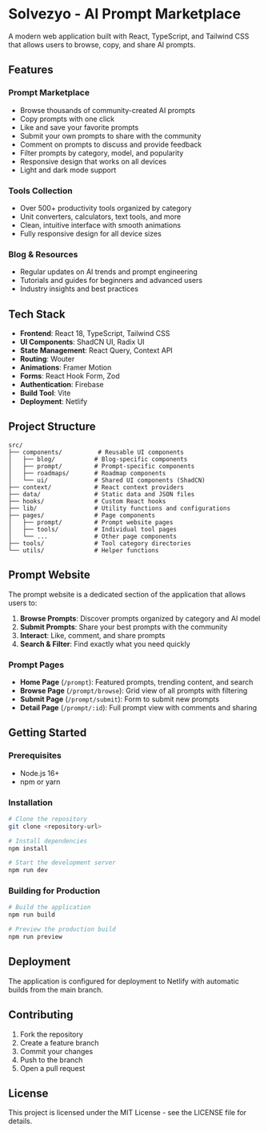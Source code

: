 # Solvezyo - AI Prompt Marketplace

A modern web application built with React, TypeScript, and Tailwind CSS that allows users to browse, copy, and share AI prompts.

## Features

### Prompt Marketplace
- Browse thousands of community-created AI prompts
- Copy prompts with one click
- Like and save your favorite prompts
- Submit your own prompts to share with the community
- Comment on prompts to discuss and provide feedback
- Filter prompts by category, model, and popularity
- Responsive design that works on all devices
- Light and dark mode support

### Tools Collection
- Over 500+ productivity tools organized by category
- Unit converters, calculators, text tools, and more
- Clean, intuitive interface with smooth animations
- Fully responsive design for all device sizes

### Blog & Resources
- Regular updates on AI trends and prompt engineering
- Tutorials and guides for beginners and advanced users
- Industry insights and best practices

## Tech Stack

- **Frontend**: React 18, TypeScript, Tailwind CSS
- **UI Components**: ShadCN UI, Radix UI
- **State Management**: React Query, Context API
- **Routing**: Wouter
- **Animations**: Framer Motion
- **Forms**: React Hook Form, Zod
- **Authentication**: Firebase
- **Build Tool**: Vite
- **Deployment**: Netlify

## Project Structure

```
src/
├── components/          # Reusable UI components
│   ├── blog/           # Blog-specific components
│   ├── prompt/         # Prompt-specific components
│   ├── roadmaps/       # Roadmap components
│   └── ui/             # Shared UI components (ShadCN)
├── context/            # React context providers
├── data/               # Static data and JSON files
├── hooks/              # Custom React hooks
├── lib/                # Utility functions and configurations
├── pages/              # Page components
│   ├── prompt/         # Prompt website pages
│   ├── tools/          # Individual tool pages
│   └── ...             # Other page components
├── tools/              # Tool category directories
└── utils/              # Helper functions
```

## Prompt Website

The prompt website is a dedicated section of the application that allows users to:

1. **Browse Prompts**: Discover prompts organized by category and AI model
2. **Submit Prompts**: Share your best prompts with the community
3. **Interact**: Like, comment, and share prompts
4. **Search & Filter**: Find exactly what you need quickly

### Prompt Pages

- **Home Page** (`/prompt`): Featured prompts, trending content, and search
- **Browse Page** (`/prompt/browse`): Grid view of all prompts with filtering
- **Submit Page** (`/prompt/submit`): Form to submit new prompts
- **Detail Page** (`/prompt/:id`): Full prompt view with comments and sharing

## Getting Started

### Prerequisites

- Node.js 16+
- npm or yarn

### Installation

```bash
# Clone the repository
git clone <repository-url>

# Install dependencies
npm install

# Start the development server
npm run dev
```

### Building for Production

```bash
# Build the application
npm run build

# Preview the production build
npm run preview
```

## Deployment

The application is configured for deployment to Netlify with automatic builds from the main branch.

## Contributing

1. Fork the repository
2. Create a feature branch
3. Commit your changes
4. Push to the branch
5. Open a pull request

## License

This project is licensed under the MIT License - see the LICENSE file for details.